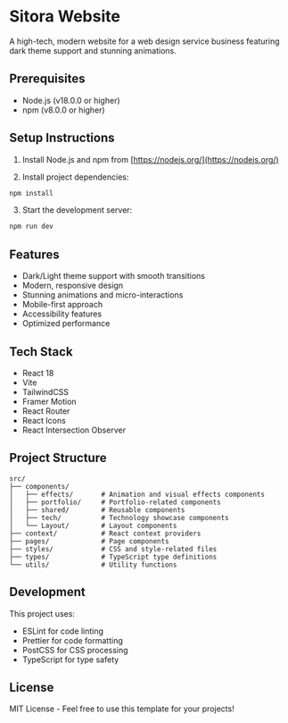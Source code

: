 # Sitora Website

A high-tech, modern website for a web design service business featuring dark theme support and stunning animations.

## Prerequisites

- Node.js (v18.0.0 or higher)
- npm (v8.0.0 or higher)

## Setup Instructions

1. Install Node.js and npm from [https://nodejs.org/](https://nodejs.org/)

2. Install project dependencies:

```bash
npm install
```

3. Start the development server:

```bash
npm run dev
```

## Features

- Dark/Light theme support with smooth transitions
- Modern, responsive design
- Stunning animations and micro-interactions
- Mobile-first approach
- Accessibility features
- Optimized performance

## Tech Stack

- React 18
- Vite
- TailwindCSS
- Framer Motion
- React Router
- React Icons
- React Intersection Observer

## Project Structure

```
src/
├── components/
│   ├── effects/       # Animation and visual effects components
│   ├── portfolio/     # Portfolio-related components
│   ├── shared/        # Reusable components
│   ├── tech/          # Technology showcase components
│   └── Layout/        # Layout components
├── context/           # React context providers
├── pages/             # Page components
├── styles/            # CSS and style-related files
├── types/             # TypeScript type definitions
└── utils/             # Utility functions
```

## Development

This project uses:

- ESLint for code linting
- Prettier for code formatting
- PostCSS for CSS processing
- TypeScript for type safety

## License

MIT License - Feel free to use this template for your projects!
